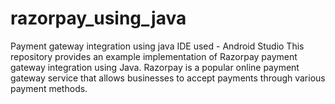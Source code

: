 # razorpay_using_java

Payment gateway integration using java
IDE used - Android Studio
This repository provides an example implementation of Razorpay payment gateway integration using Java. Razorpay is a popular online payment gateway service that allows businesses to accept payments through various payment methods.
